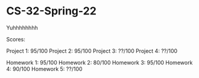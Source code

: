 # CS-32-Spring-22

Yuhhhhhhhh

Scores:

Project 1: 95/100
Project 2: 95/100
Project 3: ??/100
Project 4: ??/100

Homework 1: 95/100
Homework 2: 80/100
Homework 3: 95/100
Homework 4: 90/100
Homework 5: ??/100
